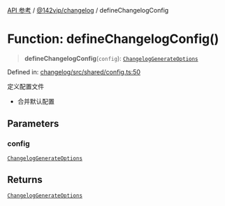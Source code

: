 [API 参考](../../../index.md) / [@142vip/changelog](../index.md) / defineChangelogConfig

# Function: defineChangelogConfig()

> **defineChangelogConfig**(`config`): [`ChangelogGenerateOptions`](../interfaces/ChangelogGenerateOptions.md)

Defined in: [changelog/src/shared/config.ts:50](https://github.com/142vip/core-x/blob/15d5bc9ef4bece78c0e60bdf074a2d245f625100/packages/changelog/src/shared/config.ts#L50)

定义配置文件
- 合并默认配置

## Parameters

### config

[`ChangelogGenerateOptions`](../interfaces/ChangelogGenerateOptions.md)

## Returns

[`ChangelogGenerateOptions`](../interfaces/ChangelogGenerateOptions.md)
